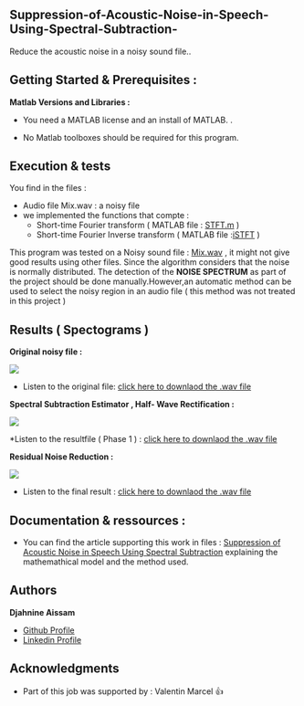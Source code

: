 ## Suppression-of-Acoustic-Noise-in-Speech-Using-Spectral-Subtraction-

Reduce the acoustic noise in a noisy sound file..
## Getting Started & Prerequisites :

**Matlab Versions and Libraries :** 

* You need a MATLAB license and an install of MATLAB. .

* No Matlab toolboxes should be required for this program. 
           
## Execution & tests
You find in the files :
* Audio file Mix.wav : a noisy file
* we implemented the functions that compte : 
  - Short-time Fourier transform ( MATLAB file : [STFT.m](https://github.com/AissamDjahnine/Suppression-of-Acoustic-Noise-in-Speech-Using-Spectral-Subtraction-/blob/master/STFT.m) )
  - Short-time Fourier Inverse transform ( MATLAB file :[iSTFT](https://github.com/AissamDjahnine/Suppression-of-Acoustic-Noise-in-Speech-Using-Spectral-Subtraction-/blob/master/iSTFT.m) )

This program was tested on a Noisy sound file : [Mix.wav](https://github.com/AissamDjahnine/Suppression-of-Acoustic-Noise-in-Speech-Using-Spectral-Subtraction-/blob/master/files./mix.wav) , it might not give good results using other files. Since the algorithm considers that the noise is normally distributed. The detection of the **NOISE SPECTRUM** as part of the project should be done manually.However,an automatic method can be used to select the noisy region in an audio file ( this method was not treated in this project )

## Results ( Spectograms )

**Original noisy file :**

<img src="https://github.com/AissamDjahnine/Suppression-of-Acoustic-Noise-in-Speech-Using-Spectral-Subtraction-/blob/master/files./Spectrogram_Noisy.jpg" >

* Listen to the original file: [click here to downlaod the .wav file](https://github.com/AissamDjahnine/Suppression-of-Acoustic-Noise-in-Speech-Using-Spectral-Subtraction-/blob/master/files./mix.wav)

**Spectral Subtraction Estimator , Half- Wave Rectification :**

<img src="https://github.com/AissamDjahnine/Suppression-of-Acoustic-Noise-in-Speech-Using-Spectral-Subtraction-/blob/master/files./Spectrogram_noisy_phase1.jpg" >

*Listen to the resultfile ( Phase 1 )  : [click here to downlaod the .wav file](https://github.com/AissamDjahnine/Suppression-of-Acoustic-Noise-in-Speech-Using-Spectral-Subtraction-/blob/master/files./Mix_Noisy_phase1.wav)

**Residual Noise Reduction :**

<img src="https://github.com/AissamDjahnine/Suppression-of-Acoustic-Noise-in-Speech-Using-Spectral-Subtraction-/blob/master/files./Spectrogram_clean.jpg" >

* Listen to the final result : [click here to downlaod the .wav file](https://github.com/AissamDjahnine/Suppression-of-Acoustic-Noise-in-Speech-Using-Spectral-Subtraction-/blob/master/files./Mix_clean.wav)

## Documentation & ressources : 

- You can find the article supporting this work in files : [Suppression of Acoustic Noise in Speech Using Spectral Subtraction](https://github.com/AissamDjahnine/Suppression-of-Acoustic-Noise-in-Speech-Using-Spectral-Subtraction-/blob/master/files./SuppressionofAcousticNoiseinSpeechUsingSpectral%20Substraction.pdf) explaining the mathemathical model and the method used.

## Authors

**Djahnine Aissam**  
- [Github Profile](https://github.com/AissamDjahnine)
- [Linkedin Profile](https://www.linkedin.com/in/aissamdjahnine/)


## Acknowledgments

* Part of this job was supported by : Valentin Marcel  :thumbsup:




